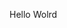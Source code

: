 Hello Wolrd


















































































































































































































































































































































































































































































































































































































































































































































































































































































































































































































































































































































































































































































































































































































































































































































































































































































































































































































































































































































































































































































































































































































































































































































































































































































































































































































































































































































